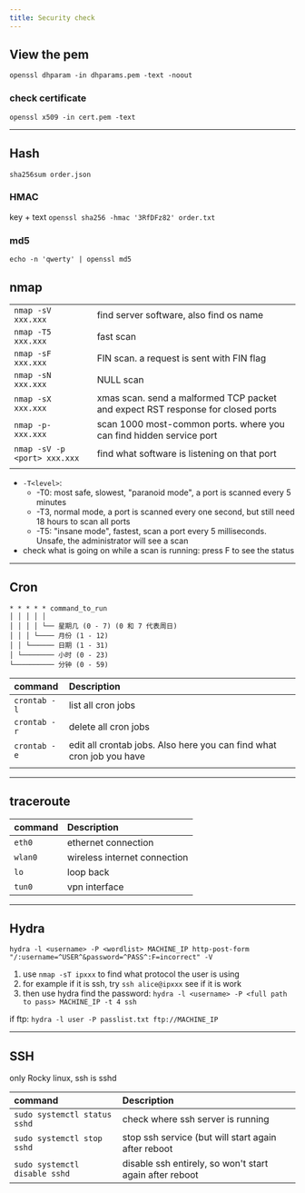 ```yaml
---
title: Security check
---
```



## View the pem


``openssl dhparam -in dhparams.pem -text -noout``
### check certificate

`openssl x509 -in cert.pem -text`



---
## Hash

`sha256sum order.json`

### HMAC

key + text
`openssl sha256 -hmac '3RfDFz82' order.txt`

### md5


`echo -n 'qwerty' | openssl md5`




## nmap





|                              |                                                                                 |
| ---------------------------- | ------------------------------------------------------------------------------- |
| `nmap -sV xxx.xxx`           | find server software, also find  os name<br>                                    |
| `nmap -T5 xxx.xxx`           | fast scan                                                                       |
| `nmap -sF xxx.xxx`           | FIN scan. a request is sent with FIN flag                                       |
| `nmap -sN xxx.xxx`           | NULL scan                                                                       |
| `nmap -sX xxx.xxx`           | xmas scan. send a malformed TCP packet and expect RST response for closed ports |
| `nmap -p- xxx.xxx`           | scan 1000 most-common ports. where you can find hidden service port             |
| `nmap -sV -p <port> xxx.xxx` | find what software is listening on that port                                    |
|                              |                                                                                 |
* `-T<level>`: 
	* -T0: most safe, slowest, "paranoid mode", a port is scanned every 5 minutes
	* -T3, normal mode, a port is scanned every one second, but still need 18 hours to scan all ports
	* -T5: "insane mode", fastest, scan a port every 5 milliseconds. Unsafe, the administrator will see a scan
* check what is going on while a scan is running: press F to see the status 
---

## Cron


```
* * * * * command_to_run
│ │ │ │ │
│ │ │ │ └── 星期几 (0 - 7) (0 和 7 代表周日)
│ │ │ └──── 月份 (1 - 12)
│ │ └────── 日期 (1 - 31)
│ └──────── 小时 (0 - 23)
└────────── 分钟 (0 - 59)
```



| command      | Description                                                          |
| :----------- | :------------------------------------------------------------------- |
| `crontab -l` | list all cron jobs<br>                                               |
| `crontab -r` | delete all cron jobs                                                 |
| `crontab -e` | edit all crontab jobs. Also here you can find what cron job you have |
|              |                                                                      |




---

## traceroute



| command | Description                  |
| :------ | :--------------------------- |
| `eth0`  | ethernet connection<br>      |
| `wlan0` | wireless internet connection |
| `lo`    | loop back                    |
| `tun0`  | vpn interface                |



---

## Hydra



`hydra -l <username> -P <wordlist> MACHINE_IP http-post-form "/:username=^USER^&password=^PASS^:F=incorrect" -V`

1. use `nmap -sT ipxxx` to find what protocol the user is using
2. for example if it is ssh, try `ssh alice@ipxxx` see if it is work
3. then use hydra find the password: `hydra -l <username> -P <full path to pass> MACHINE_IP -t 4 ssh`

if ftp: `hydra -l user -P passlist.txt ftp://MACHINE_IP`




---


## SSH
only Rocky linux, ssh is sshd

| command                       | Description                                             |
| :---------------------------- | :------------------------------------------------------ |
| `sudo systemctl status sshd`  | check where ssh server is running<br>                   |
| `sudo systemctl stop sshd`    | stop ssh service (but will start again after reboot     |
| `sudo systemctl disable sshd` | disable ssh entirely, so won't start again after reboot |


